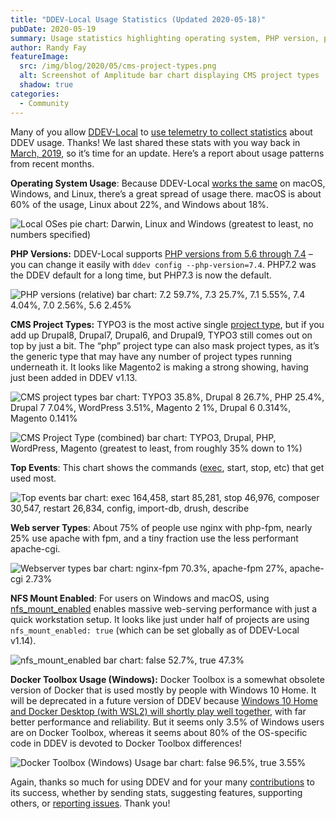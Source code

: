 ```yaml
---
title: "DDEV-Local Usage Statistics (Updated 2020-05-18)"
pubDate: 2020-05-19
summary: Usage statistics highlighting operating system, PHP version, project type, commands, web server type, NFS usage, and Docker Toolbox Windows usage.
author: Randy Fay
featureImage:
  src: /img/blog/2020/05/cms-project-types.png
  alt: Screenshot of Amplitude bar chart displaying CMS project types
  shadow: true
categories:
  - Community
---
```


Many of you allow [DDEV-Local](https://github.com/drud/ddev) to [use telemetry to collect statistics](https://ddev.readthedocs.io/en/stable/users/cli-usage/#opt-in-usage-information) about DDEV usage. Thanks! We last shared these stats with you way back in [March, 2019](https://ddev.com/ddev-local/ddev-local-usage-statistics-updated-2019-03-21/), so it’s time for an update. Here’s a report about usage patterns from recent months.

**Operating System Usage**: Because DDEV-Local [works the same](https://ddev.readthedocs.io/en/stable/#system-requirements) on macOS, Windows, and Linux, there’s a great spread of usage there. macOS is about 60% of the usage, Linux about 22%, and Windows about 18%.

![Local OSes pie chart: Darwin, Linux and Windows (greatest to least, no numbers specified)](/img/blog/2020/05/local-oses.jpg)

**PHP Versions:** DDEV-Local supports [PHP versions from 5.6 through 7.4](https://ddev.readthedocs.io/en/stable/users/extend/customization-extendibility/#changing-php-version) – you can change it easily with `ddev config --php-version=7.4`. PHP7.2 was the DDEV default for a long time, but PHP7.3 is now the default.

![PHP versions (relative) bar chart: 7.2 59.7%, 7.3 25.7%, 7.1 5.55%, 7.4 4.04%, 7.0 2.56%, 5.6 2.45%](/img/blog/2020/05/php-versions-relative.png)

**CMS Project Types:** TYPO3 is the most active single [project type](https://ddev.readthedocs.io/en/stable/users/cli-usage/#quickstart-guides), but if you add up Drupal8, Drupal7, Drupal6, and Drupal9, TYPO3 still comes out on top by just a bit. The “php” project type can also mask project types, as it’s the generic type that may have any number of project types running underneath it. It looks like Magento2 is making a strong showing, having just been added in DDEV v1.13.

![CMS project types bar chart: TYPO3 35.8%, Drupal 8 26.7%, PHP 25.4%, Drupal 7 7.04%, WordPress 3.51%, Magento 2 1%, Drupal 6 0.314%, Magento 0.141%](/img/blog/2020/05/cms-project-types.png)

![CMS Project Type (combined) bar chart: TYPO3, Drupal, PHP, WordPress, Magento (greatest to least, from roughly 35% down to 1%)](/img/blog/2020/05/cms-project-type-combined.png)

**Top Events**: This chart shows the commands ([exec](https://ddev.readthedocs.io/en/stable/users/cli-usage/#executing-commands-in-containers), start, stop, etc) that get used most.

![Top events bar chart: exec 164,458, start 85,281, stop 46,976, composer 30,547, restart 26,834, config, import-db, drush, describe](/img/blog/2020/05/top-events.png)

**Web server Types**: About 75% of people use nginx with php-fpm, nearly 25% use apache with fpm, and a tiny fraction use the less performant apache-cgi.

![Webserver types bar chart: nginx-fpm 70.3%, apache-fpm 27%, apache-cgi 2.73%](/img/blog/2020/05/webserver-types.png)

**NFS Mount Enabled**: For users on Windows and macOS, using [nfs_mount_enabled](https://ddev.readthedocs.io/en/stable/users/performance/#using-nfs-to-mount-the-project-into-the-web-container) enables massive web-serving performance with just a quick workstation setup. It looks like just under half of projects are using `nfs_mount_enabled: true` (which can be set globally as of DDEV-Local v1.14).

![nfs_mount_enabled bar chart: false 52.7%, true 47.3%](/img/blog/2020/05/ddevlocal-nfs-mount-enabled.png)

**Docker Toolbox Usage (Windows):** Docker Toolbox is a somewhat obsolete version of Docker that is used mostly by people with Windows 10 Home. It will be deprecated in a future version of DDEV because [Windows 10 Home and Docker Desktop (with WSL2) will shortly play well together](https://ddev.com/ddev-local/ddev-wsl2-getting-started/), with far better performance and reliability. But it seems only 3.5% of Windows users are on Docker Toolbox, whereas it seems about 80% of the OS-specific code in DDEV is devoted to Docker Toolbox differences!

![Docker Toolbox (Windows) Usage bar chart: false 96.5%, true 3.55%](/img/blog/2020/05/docker-toolbox-windows-usage.png)

Again, thanks so much for using DDEV and for your many [contributions](https://github.com/drud/ddev/blob/master/CONTRIBUTING.md) to its success, whether by sending stats, suggesting features, supporting others, or [reporting issues](https://ddev.readthedocs.io/en/stable/#support). Thank you!
